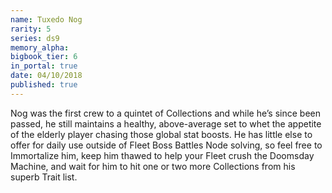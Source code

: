 ```yaml
---
name: Tuxedo Nog
rarity: 5
series: ds9
memory_alpha:
bigbook_tier: 6
in_portal: true
date: 04/10/2018
published: true
---
```


Nog was the first crew to a quintet of Collections and while he’s since been passed, he still maintains a healthy, above-average set to whet the appetite of the elderly player chasing those global stat boosts. He has little else to offer for daily use outside of Fleet Boss Battles Node solving, so feel free to Immortalize him, keep him thawed to help your Fleet crush the Doomsday Machine, and wait for him to hit one or two more Collections from his superb Trait list.
